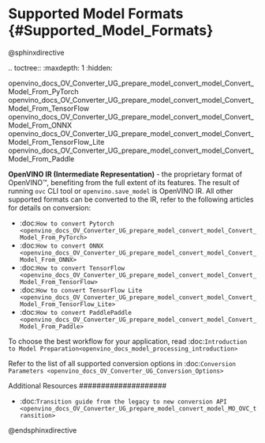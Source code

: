 # Supported Model Formats {#Supported_Model_Formats}

@sphinxdirective

.. toctree::
   :maxdepth: 1
   :hidden:

   openvino_docs_OV_Converter_UG_prepare_model_convert_model_Convert_Model_From_PyTorch
   openvino_docs_OV_Converter_UG_prepare_model_convert_model_Convert_Model_From_TensorFlow
   openvino_docs_OV_Converter_UG_prepare_model_convert_model_Convert_Model_From_ONNX
   openvino_docs_OV_Converter_UG_prepare_model_convert_model_Convert_Model_From_TensorFlow_Lite
   openvino_docs_OV_Converter_UG_prepare_model_convert_model_Convert_Model_From_Paddle


**OpenVINO IR (Intermediate Representation)** - the proprietary format of OpenVINO™, benefiting from the full extent of its features. The result of running ``ovc`` CLI tool or ``openvino.save_model`` is OpenVINO IR. All other supported formats can be converted to the IR, refer to the following articles for details on conversion:

* :doc:`How to convert Pytorch <openvino_docs_OV_Converter_UG_prepare_model_convert_model_Convert_Model_From_PyTorch>`
* :doc:`How to convert ONNX <openvino_docs_OV_Converter_UG_prepare_model_convert_model_Convert_Model_From_ONNX>`
* :doc:`How to convert TensorFlow <openvino_docs_OV_Converter_UG_prepare_model_convert_model_Convert_Model_From_TensorFlow>`
* :doc:`How to convert TensorFlow Lite <openvino_docs_OV_Converter_UG_prepare_model_convert_model_Convert_Model_From_TensorFlow_Lite>`
* :doc:`How to convert PaddlePaddle <openvino_docs_OV_Converter_UG_prepare_model_convert_model_Convert_Model_From_Paddle>`

To choose the best workflow for your application, read :doc:`Introduction to Model Preparation<openvino_docs_model_processing_introduction>`

Refer to the list of all supported conversion options in :doc:`Conversion Parameters <openvino_docs_OV_Converter_UG_Conversion_Options>`

Additional Resources
####################

* :doc:`Transition guide from the legacy to new conversion API <openvino_docs_OV_Converter_UG_prepare_model_convert_model_MO_OVC_transition>`

@endsphinxdirective
